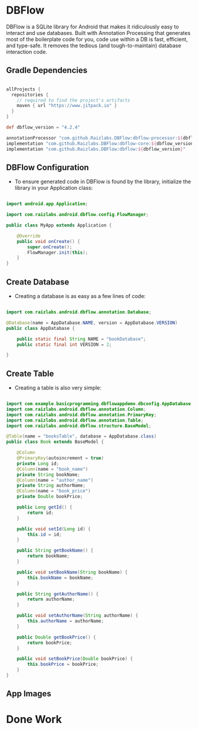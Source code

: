 # DBFlow
DBFlow is a SQLite library for Android that makes it ridiculously easy to interact and use databases. Built with Annotation Processing that generates most of the boilerplate code for you, code use within a DB is fast, efficient, and type-safe. It removes the tedious (and tough-to-maintain) database interaction code.

## Gradle Dependencies

```gradle

allProjects {
  repositories {
    // required to find the project's artifacts
    maven { url "https://www.jitpack.io" }
  }
}

def dbflow_version = "4.2.4"

annotationProcessor "com.github.Raizlabs.DBFlow:dbflow-processor:${dbflow_version}"
implementation "com.github.Raizlabs.DBFlow:dbflow-core:${dbflow_version}"
implementation "com.github.Raizlabs.DBFlow:dbflow:${dbflow_version}"

```

## DBFlow Configuration
* To ensure generated code in DBFlow is found by the library, initialize the library in your Application class:

```java

import android.app.Application;

import com.raizlabs.android.dbflow.config.FlowManager;

public class MyApp extends Application {

    @Override
    public void onCreate() {
        super.onCreate();
        FlowManager.init(this);
    }
}

```

## Create Database 
* Creating a database is as easy as a few lines of code:

```java

import com.raizlabs.android.dbflow.annotation.Database;

@Database(name = AppDatabase.NAME, version = AppDatabase.VERSION)
public class AppDatabase {

    public static final String NAME = "bookDatabase";
    public static final int VERSION = 2;

}

```

## Create Table
* Creating a table is also very simple:

```java 

import com.example.basicprogramming.dbflowappdemo.dbconfig.AppDatabase;
import com.raizlabs.android.dbflow.annotation.Column;
import com.raizlabs.android.dbflow.annotation.PrimaryKey;
import com.raizlabs.android.dbflow.annotation.Table;
import com.raizlabs.android.dbflow.structure.BaseModel;

@Table(name = "booksTable", database = AppDatabase.class)
public class Book extends BaseModel {

    @Column
    @PrimaryKey(autoincrement = true)
    private Long id;
    @Column(name = "book_name")
    private String bookName;
    @Column(name = "author_name")
    private String authorName;
    @Column(name = "book_price")
    private Double bookPrice;

    public Long getId() {
        return id;
    }

    public void setId(Long id) {
        this.id = id;
    }

    public String getBookName() {
        return bookName;
    }

    public void setBookName(String bookName) {
        this.bookName = bookName;
    }

    public String getAuthorName() {
        return authorName;
    }

    public void setAuthorName(String authorName) {
        this.authorName = authorName;
    }

    public Double getBookPrice() {
        return bookPrice;
    }

    public void setBookPrice(Double bookPrice) {
        this.bookPrice = bookPrice;
    }
}

```

## App Images

# Done Work
